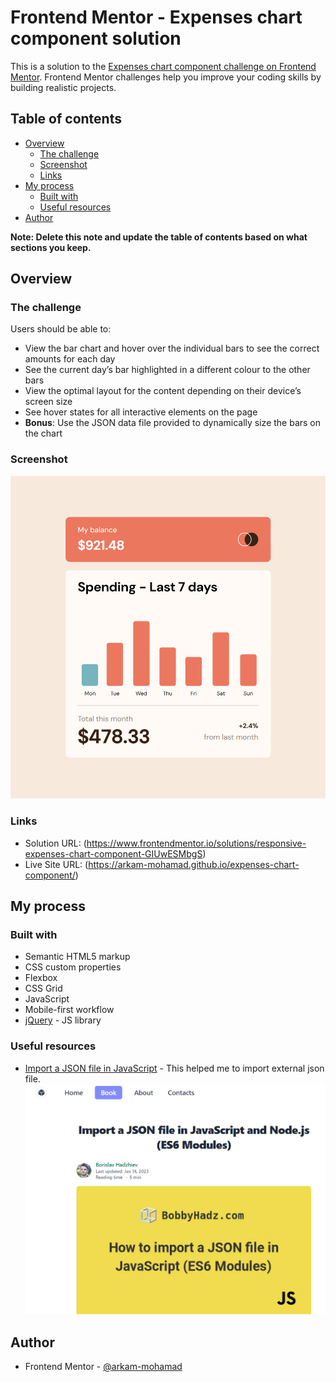 # Frontend Mentor - Expenses chart component solution

This is a solution to the [Expenses chart component challenge on Frontend Mentor](https://www.frontendmentor.io/challenges/expenses-chart-component-e7yJBUdjwt). Frontend Mentor challenges help you improve your coding skills by building realistic projects. 

## Table of contents

- [Overview](#overview)
  - [The challenge](#the-challenge)
  - [Screenshot](#screenshot)
  - [Links](#links)
- [My process](#my-process)
  - [Built with](#built-with)
  - [Useful resources](#useful-resources)
- [Author](#author)

**Note: Delete this note and update the table of contents based on what sections you keep.**

## Overview

### The challenge

Users should be able to:

- View the bar chart and hover over the individual bars to see the correct amounts for each day
- See the current day’s bar highlighted in a different colour to the other bars
- View the optimal layout for the content depending on their device’s screen size
- See hover states for all interactive elements on the page
- **Bonus**: Use the JSON data file provided to dynamically size the bars on the chart

### Screenshot

![](./images/site_screenshot.png)

### Links

- Solution URL: (https://www.frontendmentor.io/solutions/responsive-expenses-chart-component-GIUwESMbgS)
- Live Site URL: (https://arkam-mohamad.github.io/expenses-chart-component/)

## My process

### Built with

- Semantic HTML5 markup
- CSS custom properties
- Flexbox
- CSS Grid
- JavaScript
- Mobile-first workflow
- [jQuery](https://jquery.com/) - JS library

### Useful resources

- [Import a JSON file in JavaScript](https://bobbyhadz.com/blog/javascript-import-json-file) - This helped me to import external json file.
![](./images/Capture.PNG)

## Author

- Frontend Mentor - [@arkam-mohamad](https://www.frontendmentor.io/profile/arkam-mohamad)
